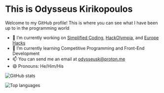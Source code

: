# This is Odysseus Kirikopoulos

Welcome to my GitHub profile! This is where you can see what I have been up to in the programming world

- 🔭 I’m currently working on [Simplified Coding](https://github.com/simplified-coding), [HackOlympia](https://github.com/hack-olympia), and [Europe Hacks](https://github.com/europe-hacks)
- 🌱 I’m currently learning Competitive Programming and Front-End Development
- 📫 You can send me an email at [odysseusk@proton.me](mailto:odysseusk@proton.me)
- 😄 Pronouns: He/Him/His

![GitHub stats](https://github-readme-stats.vercel.app/api?username=odysseuskir&show_icons=true&theme=tokyonight&custom_title=Odysseus%27%20GitHub%20Stats&show=reviews,prs_merged&hide_border=true)

![Top languages](https://github-readme-stats.vercel.app/api/top-langs/?username=odysseuskir&theme=tokyonight&hide_border=true)
